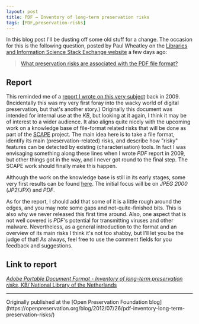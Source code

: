 ```yaml
---
layout: post
title: PDF – Inventory of long-term preservation risks
tags: [PDF,preservation-risks]
---
```


In this blog post I'll be dusting off some old stuff for a change. The occasion for this is the following question,  posted by Paul Wheatley on the [Libraries and Information Science Stack Exchange website][LibStack] a few days ago:
> [What preservation risks are associated with the PDF file format?][PDFStack]

<!-- more -->

## Report

This reminded me of a [report I wrote on this very subject][PDFPreservationRisks]  back in 2009. (Incidentally this was my very first foray into the wacky world of digital preservation, but that's another story.) Originally this document was intended for internal use at the *KB*, but looking at it again, I think it may be of interest to a wider audience. It also aligns quite nicely with the upcoming work on a knowledge base of file-format related risks that will be done as part of the [SCAPE][SCAPE] project. The main idea here is to take a file format, identify its main (preservation-related) risks, and describe how "risky" features can be detected by existing (characterisation) tools. In fact I was envisaging something along these lines when I wrote *PDF* report in 2009, but other things got in the way, and I never got round to the final step. The SCAPE work should finally make this happen. 

Although the work on the knowledge base is still in its early stages, some very first results can be found [here][KnowledgeBase]. The initial focus will be on *JPEG 2000* (*JP2*/*JPX*) and *PDF*.

As for the report, I should add that some of it is a little rough around the edges, and you may note some gaps and not-quite-finished bits. This is also why we never released this first time around. Also, one aspect that is not well covered is *PDF*'s potential for transmitting viruses and other malware. Nevertheless, as a general introduction to the format and an overview of its main risks I think it's not too shabby, but I'll let you be the judge of that! As always, feel free to use the comment fields for you feedback and suggestions.

## Link to report

[*Adobe Portable Document Format - Inventory of long-term preservation risks*, KB/ National Library of the Netherlands][PDFPreservationRisks]

[PDFPreservationRisks]: https://zenodo.org/record/801661

[PDFStack]:http://libraries.stackexchange.com/questions/964/what-preservation-risks-are-associated-with-the-pdf-file-format

[SCAPE]:http://www.scape-project.eu/

[LibStack]:http://libraries.stackexchange.com/

[KnowledgeBase]:http://wiki.opf-labs.org/display/TR/Formats
<hr>
Originally published at the [Open Preservation Foundation blog](https://openpreservation.org/blog/2012/07/26/pdf-inventory-long-term-preservation-risks/)
